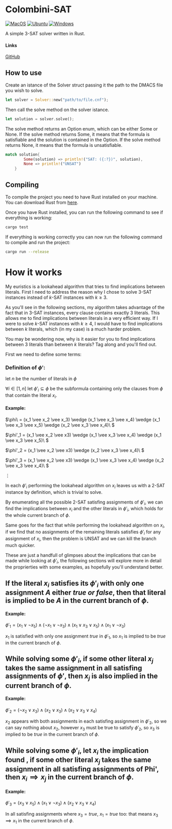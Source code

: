 # Colombini-SAT
[![MacOS](https://github.com/Lorenzinco23/colombiniSAT/actions/workflows/macos.yml/badge.svg)](https://github.com/Lorenzinco23/colombiniSAT/actions/workflows/macos.yml)
[![Ubuntu](https://github.com/Lorenzinco23/colombiniSAT/actions/workflows/ubuntu.yml/badge.svg)](https://github.com/Lorenzinco23/colombiniSAT/actions/workflows/ubuntu.yml)
[![Windows](https://github.com/Lorenzinco23/colombiniSAT/actions/workflows/rust.yml/badge.svg)](https://github.com/Lorenzinco23/colombiniSAT/actions/workflows/rust.yml)

A simple 3-SAT solver written in Rust.

#### Links
[GitHub](https://github.com/Lorenzinco23/colombiniSAT "GitHub Repository page of the project.")


## How to use
Create an istance of the Solver struct passing it the path to the DMACS file you wish to solve.

```rust
let solver = Solver::new("path/to/file.cnf");
```

Then call the solve method on the solver istance.

```rust
let solution = solver.solve();
```

The solve method returns an Option enum, which can be either Some or None.
If the solve method returns Some, it means that the formula is satisfiable and the solution is contained in the Option.
If the solve method returns None, it means that the formula is unsatisfiable.

```rust
match solution{
        Some(solution) => println!("SAT: ({:?})", solution),
        None => println!("UNSAT")
    }
```

## Compiling
To compile the project you need to have Rust installed on your machine.
You can download Rust from [here](https://www.rust-lang.org/tools/install "Rust download page").

Once you have Rust installed, you can run the following command to see if everything is working:

```bash
cargo test
```

If everything is working correctly you can now run the following command to compile and run the project:

```bash
cargo run --release
```

# How it works
My euristics is a lookahead algorithm that tries to find implications between literals. First I need to address 
the reason why I chose to solve 3-SAT instances instead of $k$-SAT instances with $k \geq 3$.

As you'll see in the following sections, my algorithm takes advantage of the fact that in 3-SAT instances,
every clause contains exactly 3 literals. This allows me to find implications between literals in a very efficient way.
If I were to solve $k$-SAT instances with $k \geq 4$, I would have to find implications between $k$ literals, which (in my case) is a much harder problem.

You may be wondering now, why is it easier for you to find implications between 3 literals than between $k$ literals?
Tag along and you'll find out.

First we need to define some terms:

### Definition of $\phi'$:
let $n$ be the number of literals in $\phi$

$\forall i \in [1, n]$ let $\phi'_i \subseteq \phi$ be the subformula containing only the clauses from $\phi$ that contain the literal $x_i$.



#### Example:



$\phi\ = (x_1 \vee x_2 \vee x_3) \wedge (x_1 \vee x_3 \vee x_4) \wedge (x_1 \vee x_3 \vee x_5) \wedge (x_2 \vee x_3 \vee x_4)\\ $

$\phi'_1 = (x_1 \vee x_2 \vee x3) \wedge (x_1 \vee x_3 \vee x_4) \wedge (x_1 \vee x_3 \vee x_5)\\ $

$\phi'_2 = (x_1 \vee x_2 \vee x3) \wedge (x_2 \vee x_3 \vee x_4)\\ $

$\phi'_3 = (x_1 \vee x_2 \vee x3) \wedge (x_1 \vee x_3 \vee x_4) \wedge (x_2 \vee x_3 \vee x_4)\\ $

$\vdots$

In each $\phi'_i$ performing the lookahead algorithm on $x_i$ leaves us with a 2-SAT instance by definition, which is trivial to solve.

By enumerating all the possible 2-SAT satisfing assignments of $\phi'_i$, we can find the implications between $x_i$ and the other literals in $\phi'_i$, which holds for the whole current branch of $\phi$.

Same goes for the fact that while performing the lookahead algorithm on $x_i$, if we find that no assignments of the remaining literals satisfies $\phi'_i$ for any assignment of $x_i$, then the problem is UNSAT and we can kill the branch much quicker.



These are just a handfull of glimpses about the implications that can be made while looking at $\phi'_i$, the following sections will explore more in detail the proprierties  with some examples, as hopefully you'll understand better.

## If the literal $x_i$ satisfies its $\phi'_i$ with only one assignment $A$ either $true\ or\ false$, then that literal is implied to be $A$ in the current branch of $\phi$.

#### Example:
$\phi'_1 = (x_1 \vee \neg x_5) \wedge (\neg x_1 \vee \neg x_3) \wedge (x_1 \vee x_3 \vee x_5) \wedge (x_1 \vee \neg x_3)$ 


$x_1$ is satisfied with only one assignment $true$ in $\phi'_1$, so $x_1$ is implied to be $true$ in the current branch of $\phi$.

## While solving some $\phi'_i$, if some other literal $x_j$ takes the same assignment in all satisfing assignments of $\phi'$, then $x_j$ is also implied in the current branch of $\phi$.

#### Example:
$\phi'_2 = (\neg x_2 \vee x_3) \wedge (x_2 \vee x_3) \wedge (x_2 \vee x_3 \vee x_4)$


$x_2$ appears with both assignments in each satisfing assignment in $\phi'_2$, so we can say nothing about $x_2$,
however $x_3$ must be true to satisfy $\phi'_2$, so $x_3$ is implied to be $true$ in the current branch of $\phi$.

## While solving some $\phi'_i$, let $x_i$ the implication found , if some other literal $x_j$ takes the same assignment in all satisfing assignments of Phi', then $x_i\implies x_j$ in the current branch of $\phi$.

#### Example:
$\phi'_3 = (x_3 \vee x_5) \wedge (x_1 \vee \neg x_3) \wedge (x_2 \vee x_3 \vee x_4)$


In all satisfing assignments where $x_3 = true$, $x_1 = true$ too: that means $x_3\implies x_1$ in the current branch of $\phi$.

